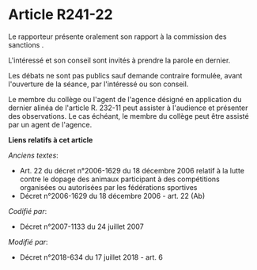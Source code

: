 # Article R241-22

Le rapporteur présente oralement son rapport à la commission des sanctions .

L'intéressé et son conseil sont invités à prendre la parole en dernier.

Les débats ne sont pas publics sauf demande contraire formulée, avant l'ouverture de la séance, par l'intéressé ou son
conseil.

Le membre du collège ou l'agent de l'agence désigné en application du dernier alinéa de l'article R. 232-11 peut assister à
l'audience et présenter des observations. Le cas échéant, le membre du collège peut être assisté par un agent de l'agence.

**Liens relatifs à cet article**

_Anciens textes_:

  - Art. 22 du décret n°2006-1629 du 18 décembre 2006 relatif à la lutte contre le dopage des animaux participant à des compétitions organisées ou autorisées par les fédérations sportives
  - Décret n°2006-1629 du 18 décembre 2006 - art. 22 (Ab)

_Codifié par_:

  - Décret n°2007-1133 du 24 juillet 2007

_Modifié par_:

  - Décret n°2018-634 du 17 juillet 2018 - art. 6
